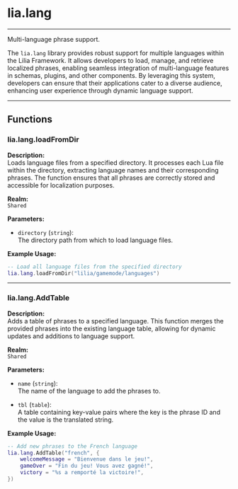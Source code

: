 ﻿# lia.lang

---

Multi-language phrase support.

The `lia.lang` library provides robust support for multiple languages within the Lilia Framework. It allows developers to load, manage, and retrieve localized phrases, enabling seamless integration of multi-language features in schemas, plugins, and other components. By leveraging this system, developers can ensure that their applications cater to a diverse audience, enhancing user experience through dynamic language support.

---
## Functions

### **lia.lang.loadFromDir**

**Description:**  
Loads language files from a specified directory. It processes each Lua file within the directory, extracting language names and their corresponding phrases. The function ensures that all phrases are correctly stored and accessible for localization purposes.

**Realm:**  
`Shared`

**Parameters:**  

- `directory` (`string`):  
  The directory path from which to load language files.

**Example Usage:**
```lua
-- Load all language files from the specified directory
lia.lang.loadFromDir("lilia/gamemode/languages")
```

---
### **lia.lang.AddTable**

**Description:**  
Adds a table of phrases to a specified language. This function merges the provided phrases into the existing language table, allowing for dynamic updates and additions to language support.

**Realm:**  
`Shared`

**Parameters:**  

- `name` (`string`):  
  The name of the language to add the phrases to.

- `tbl` (`table`):  
  A table containing key-value pairs where the key is the phrase ID and the value is the translated string.

**Example Usage:**
```lua
-- Add new phrases to the French language
lia.lang.AddTable("french", {
    welcomeMessage = "Bienvenue dans le jeu!",
    gameOver = "Fin du jeu! Vous avez gagné!",
    victory = "%s a remporté la victoire!",
})
```